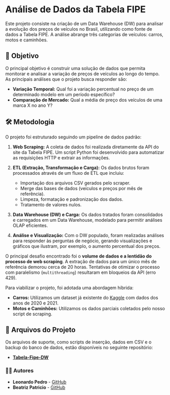 # Análise de Dados da Tabela FIPE

Este projeto consiste na criação de um Data Warehouse (DW) para analisar a evolução dos preços de veículos no Brasil, utilizando como fonte de dados a Tabela FIPE. A análise abrange três categorias de veículos: carros, motos e caminhões.

## 🎯 Objetivo

O principal objetivo é construir uma solução de dados que permita monitorar e analisar a variação de preços de veículos ao longo do tempo. As principais análises que o projeto busca responder são:

* **Variação Temporal:** Qual foi a variação percentual no preço de um determinado modelo em um período específico?
* **Comparação de Mercado:** Qual a média de preço dos veículos de uma marca X no ano Y?

## 🛠️ Metodologia

O projeto foi estruturado seguindo um pipeline de dados padrão:

1.  **Web Scraping:** A coleta de dados foi realizada diretamente da API do site da Tabela FIPE. Um script Python foi desenvolvido para automatizar as requisições HTTP e extrair as informações.

2.  **ETL (Extração, Transformação e Carga):** Os dados brutos foram processados através de um fluxo de ETL que incluiu:
    * Importação dos arquivos CSV gerados pelo scraper.
    * Merge das bases de dados (veículos e preços por mês de referência).
    * Limpeza, formatação e padronização dos dados.
    * Tratamento de valores nulos.

3.  **Data Warehouse (DW) e Carga:** Os dados tratados foram consolidados e carregados em um Data Warehouse, modelado para permitir análises OLAP eficientes.

4.  **Análise e Visualização:** Com o DW populado, foram realizadas análises para responder às perguntas de negócio, gerando visualizações e gráficos que ilustram, por exemplo, o aumento percentual dos preços.

O principal desafio encontrado foi o **volume de dados e a lentidão do processo de web scraping**. A extração de dados para um único mês de referência demorou cerca de 20 horas. Tentativas de otimizar o processo com paralelismo (`multithreading`) resultaram em bloqueios da API (erro 429).

Para viabilizar o projeto, foi adotada uma abordagem híbrida:
* **Carros:** Utilizamos um dataset já existente do [Kaggle](https://www.kaggle.com/) com dados dos anos de 2020 e 2021.
* **Motos e Caminhões:** Utilizamos os dados parciais coletados pelo nosso script de scraping.

## 📂 Arquivos do Projeto

Os arquivos de suporte, como scripts de inserção, dados em CSV e o backup do banco de dados, estão disponíveis no seguinte repositório:

* **[Tabela-Fipe-DW](https://github.com/BeatrizPat/Tabela-Fipe-DW)**

### 👨‍💻 Autores

* **Leonardo Pedro** - [GitHub](https://github.com/leope22)
* **Beatriz Patricio** - [GitHub](https://github.com/BeatrizPat)
